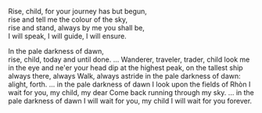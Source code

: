 Rise, child, for your journey has but begun,  
rise and tell me the colour of the sky,  
rise and stand, always by me you shall be,  
I will speak, I will guide, I will ensure.

In the pale darkness of dawn,  
rise, child, today and until done.
...
Wanderer, traveler, trader, child
look me in the eye and ne'er your head dip
at the highest peak, on the tallest ship
always there, always Walk, always astride
in the pale darkness of dawn: alight, forth.
...
in the pale darkness of dawn
I look upon the fields of Rhòn
I wait for you, my child, my dear
Come back running through my sky.
...
in the pale darkness of dawn
I will wait for you, my child
I will wait for you forever.
